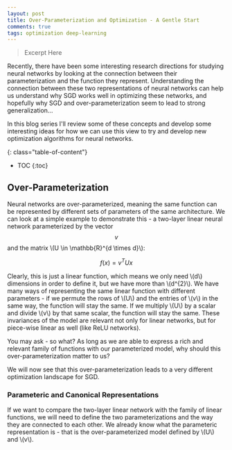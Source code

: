 ```yaml
---
layout: post
title: Over-Parameterization and Optimization - A Gentle Start
comments: true
tags: optimization deep-learning
---
```


> Excerpt Here

<!--more-->

Recently, there have been some interesting research directions for studying neural networks by looking at the connection between their parameterization and the function they represent. Understanding the connection between these two representations of neural networks can help us understand why SGD works well in optimizing these networks, and hopefully why SGD and over-parameterization seem to lead to strong generalization...

In this blog series I'll review some of these concepts and develop some interesting ideas for how we can use this view to try and develop new optimization algorithms for neural networks.

{: class="table-of-content"}
* TOC
{:toc}

## Over-Parameterization

Neural networks are over-parameterized, meaning the same function can be represented by different sets of parameters of the same architecture. We can look at a simple example to demonstrate this - a two-layer linear neural network parameterized by the vector $$v$$ and the matrix \\(U \in \mathbb{R}^{d \times d}\\):

$$ f(x)=v^{T}Ux $$

Clearly, this is just a linear function, which means we only need \\(d\\) dimensions in order to define it, but we have more than \\(d^{2}\\). We have many ways of representing the same linear function with different parameters - if we permute the rows of \\(U\\) and the entries of \\(v\\) in the same way, the function will stay the same. If we multiply \\(U\\) by a scalar and divide \\(v\\) by that same scalar, the function will stay the same. These invariances of the model are relevant not only for linear networks, but for piece-wise linear as well (like ReLU networks).

You may ask - so what? As long as we are able to express a rich and relevant family of functions with our parameterized model, why should this over-parameterization matter to us?

We will now see that this over-parameterization leads to a very different optimization landscape for SGD.

### Parameteric and Canonical Representations

If we want to compare the two-layer linear network with the family of linear functions, we will need to define the two parameterizations and the way they are connected to each other. We already know what the parameteric representation is - that is the over-parameterized model defined by \\(U\\) and \\(v\\).